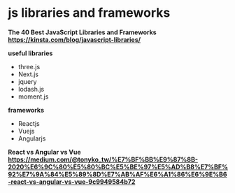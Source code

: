 # js libraries and frameworks

**The 40 Best JavaScript Libraries and Frameworks** \
**https://kinsta.com/blog/javascript-libraries/**

**useful libraries** 
* three.js
* Next.js
* jquery
* lodash.js
* moment.js

**frameworks** 
* Reactjs
* Vuejs
* Angularjs


**React vs Angular vs Vue** \
**https://medium.com/@tonyko_tw/%E7%BF%BB%E9%87%8B-2020%E6%9C%80%E5%80%BC%E5%BE%97%E5%AD%B8%E7%BF%92%E7%9A%84%E5%89%8D%E7%AB%AF%E6%A1%86%E6%9E%B6-react-vs-angular-vs-vue-9c9949584b72**






